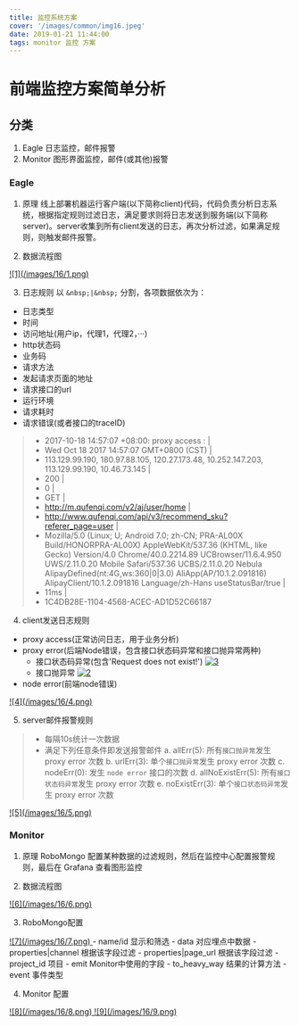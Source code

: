 ```yaml
---
title: 监控系统方案
cover: '/images/common/img16.jpeg'
date: 2019-01-21 11:44:00
tags: monitor 监控 方案
---
```

# 前端监控方案简单分析

## 分类
1. Eagle 日志监控，邮件报警
2. Monitor 图形界面监控，邮件(或其他)报警

### Eagle
1. 原理
  线上部署机器运行客户端(以下简称client)代码，代码负责分析日志系统，根据指定规则过滤日志，满足要求则将日志发送到服务端(以下简称server)。server收集到所有client发送的日志，再次分析过滤，如果满足规则，则触发邮件报警。

2. 数据流程图
<a href="/images/16/1.png" data-lightbox="img1">
  ![1](/images/16/1.png)
</a>

3. 日志规则
以 `&nbsp;|&nbsp;` 分割，各项数据依次为：
- 日志类型
- 时间
- 访问地址(用户ip，代理1，代理2，···)
- http状态码
- 业务码
- 请求方法
- 发起请求页面的地址
- 请求接口的url
- 运行环境
- 请求耗时
- 请求错误(或者接口的traceID)

> - 2017-10-18 14:57:07 +08:00: proxy access : | 
> - Wed Oct 18 2017 14:57:07 GMT+0800 (CST) | 
> - 113.129.99.190, 180.97.88.105, 120.27.173.48, 10.252.147.203, 113.129.99.190, 10.46.73.145 | 
> - 200 | 
> - 0 | 
> - GET | 
> - http://m.qufenqi.com/v2/aj/user/home | 
> - http://www.qufenqi.com/api/v3/recommend_sku?referer_page=user | 
> - Mozilla/5.0 (Linux; U; Android 7.0; zh-CN; PRA-AL00X Build/HONORPRA-AL00X) AppleWebKit/537.36 (KHTML, like Gecko) Version/4.0 Chrome/40.0.2214.89 UCBrowser/11.6.4.950 UWS/2.11.0.20 Mobile Safari/537.36 UCBS/2.11.0.20 Nebula AlipayDefined(nt:4G,ws:360|0|3.0) AliApp(AP/10.1.2.091816) AlipayClient/10.1.2.091816 Language/zh-Hans useStatusBar/true | 
> - 11ms | 
> - 1C4DB28E-1104-4568-ACEC-AD1D52C66187

4. client发送日志规则
- proxy access(正常访问日志，用于业务分析)
- proxy error(后端Node错误，包含接口状态码异常和接口抛异常两种)
  - 接口状态码异常(包含'Request does not exist!')
    <a href="/images/16/3.png" data-lightbox="img3">
      ![3](/images/16/3.png)
    </a>
  - 接口抛异常
    <a href="/images/16/2.png" data-lightbox="img2">
      ![2](/images/16/2.png)
    </a>
- node error(前端node错误)
<a href="/images/16/4.png" data-lightbox="img4">
  ![4](/images/16/4.png)
</a>

5. server邮件报警规则

> - 每隔10s统计一次数据
> - 满足下列任意条件即发送报警邮件
>   a. allErr(5): 所有`接口抛异常`发生 proxy error 次数
>   b. urlErr(3): 单个`接口抛异常`发生 proxy error 次数
>   c. nodeErr(0): 发生 `node error` 接口的次数
>   d. allNoExistErr(5): 所有`接口状态码异常`发生 proxy error 次数
>   e. noExistErr(3): 单个`接口状态码异常`发生 proxy error 次数
<a href="/images/16/5.png" data-lightbox="img5">
  ![5](/images/16/5.png)
</a>

### Monitor
1. 原理
  RoboMongo 配置某种数据的过滤规则，然后在监控中心配置报警规则，最后在 Grafana 查看图形监控

2. 数据流程图
<a href="/images/16/6.png" data-lightbox="img6">
  ![6](/images/16/6.png)
</a>

3. RoboMongo配置
<a href="/images/16/7.png" data-lightbox="img7">
  ![7](/images/16/7.png)
</a>
- name/id 显示和筛选
- data 对应埋点中数据
  - properties|channel 根据该字段过滤
  - properties|page_url 根据该字段过滤
  - project_id 项目
  - emit Monitor中使用的字段
  - to_heavy_way 结果的计算方法
  - event 事件类型

4. Monitor 配置
<a href="/images/16/8.png" data-lightbox="img8">
  ![8](/images/16/8.png)
</a>
<a href="/images/16/9.png" data-lightbox="img9">
  ![9](/images/16/9.png)
</a>


